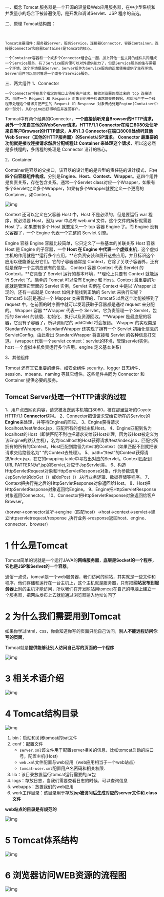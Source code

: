 一、概念
    Tomcat 服务器是一个开源的轻量级Web应用服务器，在中小型系统和并发量小的场合下被普遍使用，是开发和调试Servlet、JSP 程序的首选。

二、原理
    Tomcat结构图：

​                

    Tomcat主要组件：服务器Server，服务Service，连接器Connector、容器Container。连接器Connector和容器Container是Tomcat的核心。
    
    一个Container容器和一个或多个Connector组合在一起，加上其他一些支持的组件共同组成一个Service服务，有了Service服务便可以对外提供能力了，但是Service服务的生存需要一个环境，这个环境便是Server，Server组件为Service服务的正常使用提供了生存环境，Server组件可以同时管理一个或多个Service服务。

三、两大组件
1、Connector

    一个Connecter将在某个指定的端口上侦听客户请求，接收浏览器的发过来的 tcp 连接请求，创建一个 Request 和 Response 对象分别用于和请求端交换数据，然后会产生一个线程来处理这个请求并把产生的 Request 和 Response 对象传给处理Engine(Container中的一部分)，从Engine出获得响应并返回客户。 
Tomcat中有两个经典的Connector，**一个直接侦听来自Browser的HTTP请求，另外一个来自其他的WebServer请求。**HTTP/1.1 Connector在端口8080处侦听来自客户Browser的HTTP请求，AJP/1.3 Connector在端口8009处侦听其他Web Server（其他的HTTP服务器）的Servlet/JSP请求。 
Connector 最重要的功能就是**接收连接请求然后分配线程让 Container 来处理这个请求**，所以这必然是多线程的，多线程的处理是 Connector 设计的核心。

2、Container

​                Container是容器的父接口，该容器的设计用的是典型的责任链的设计模式，它由**四个自容器组件构成**，分别是E**ngine、Host、Context、Wrapper**。这四个组件是负责关系，存在包含关系。通常一个Servlet class对应一个Wrapper，如果有多个Servlet定义多个Wrapper，如果有多个Wrapper就要定义一个更高的Container，如Context。 

![img](https://img-blog.csdn.net/2018030817251496?watermark/2/text/aHR0cDovL2Jsb2cuY3Nkbi5uZXQvdTAxNDIzMTY0Ng==/font/5a6L5L2T/fontsize/400/fill/I0JBQkFCMA==/dissolve/70)

Context 还可以定义在父容器 Host 中，Host 不是必须的，但是要运行 war 程序，就必须要 Host，因为 war 中必有 web.xml 文件，这个文件的解析就需要 Host 了，如果要有多个 Host 就要定义一个 top 容器 Engine 了。而 Engine 没有父容器了，一个 Engine 代表一个完整的 Servlet 引擎。

Engine 容器 
Engine 容器比较简单，它只定义了一些基本的关联关系
Host 容器 
Host 是 Engine 的子容器，**一个 Host 在 Engine 中代表一个虚拟主机**，这个虚拟主机的作用就是**运行多个应用，**它负责安装和展开这些应用，并且标识这个应用以便能够区分它们。它的子容器通常是 Context，它除了关联子容器外，还有就是保存一个主机应该有的信息。
Context 容器 
Context 代表 Servlet 的 Context，**它具备了 Servlet 运行的基本环境，**理论上只要有 Context 就能运行 Servlet 了。简单的 Tomcat 可以没有 Engine 和 Host。Context 最重要的功能就是管理它里面的 Servlet 实例，Servlet 实例在 Context 中是以 Wrapper 出现的，还有一点就是 Context 如何才能找到正确的 Servlet 来执行它呢？ Tomcat5 以前是通过一个 Mapper 类来管理的，Tomcat5 以后这个功能被移到了 request 中，在前面的时序图中就可以发现获取子容器都是通过 request 来分配的。
Wrapper 容器 
**Wrapper 代表一个 Servlet，它负责管理一个 Servlet，包括的 Servlet 的装载、初始化、执行以及资源回收。**Wrapper 是最底层的容器，它没有子容器了，所以调用它的 addChild 将会报错。 
Wrapper 的实现类是 StandardWrapper，StandardWrapper 还实现了拥有一个 Servlet 初始化信息的 ServletConfig，由此看出 StandardWrapper 将直接和 Servlet 的各种信息打交道。
  (wrapper:代表一个servlet context：servlet的环境，管理servlet实例。 host 一个虚拟主机负责运行多个应用。engine 定义基本关系)



3、其他组件

  Tomcat 还有其它重要的组件，如安全组件 security、logger 日志组件、session、mbeans、naming 等其它组件。这些组件共同为 Connector 和 Container 提供必要的服务。

## Tomcat Server处理一个HTTP请求的过程

1、用户点击网页内容，请求被发送到本机端口8080，被在那里监听的Coyote HTTP/1.1 **Connector**获得。 
2、Connector把该请求交给它所在的Service的**Engine**来处理，并等待Engine的回应。 
3、Engine获得请求localhost/test/index.jsp，匹配所有的虚拟主机Host。 
4、Engine匹配到名为localhost的Host（即使匹配不到也把请求交给该Host处理，因为该Host被定义为该Engine的默认主机），名为localhost的Host获得请求/test/index.jsp，匹配它所拥有的所有的Context。Host匹配到路径为/test的Context（如果匹配不到就把该请求交给路径名为“ ”的Context去处理）。 
5、path=“/test”的Context获得请求/index.jsp，在它的mapping table中寻找出对应的Servlet。Context匹配到URL PATTERN为*.jsp的Servlet,对应于JspServlet类。 
6、构造HttpServletRequest对象和HttpServletResponse对象，作为参数调用JspServlet的doGet（）或doPost（）.执行业务逻辑、数据存储等程序。 
7、Context把执行完之后的HttpServletResponse对象返回给Host。 
8、Host把HttpServletResponse对象返回给Engine。 
9、Engine把HttpServletResponse对象返回Connector。 
10、Connector把HttpServletResponse对象返回给客户Browser。

(borwer->connector监听->engine（匹配host）->host->context->servlet->建立httpservletrequest/response ,执行业务->response返回host、engine、connector、browser)

# 1 什么是Tomcat

Tomcat简单的说就是一个运行JAVA的**网络服务器**，**底层是Socket的一个程序，它也是JSP和Serlvet的一个容器。**

通俗一点说，tomcat是一个web服务器，我们访问的网站，其实就是一些文件和程序，他们存储和运行在一台主机上，这个主机就是服务器，只有把**网站发布到服务器**上别的主机才能访问，所以我们在开发网站用tomcat在自己的电脑上建立一个服务器，把网站发布上去就能通过浏览器输入地址访问了

# 2 为什么我们需要用到Tomcat

如果你学过html，css，你会知道你写的页面只能自己访问，**别人不能远程访问你写的页面**，

Tomcat就是**提供能够让别人访问自己写的页面的一个程序**

![img](https://segmentfault.com/img/remote/1460000013228164?w=694&h=483)

# 3 相关术语介绍

![img](https://segmentfault.com/img/remote/1460000013228167?w=522&h=317)

# 4 Tomcat结构目录

![img](https://segmentfault.com/img/remote/1460000013228168?w=728&h=388)

1. bin：启动和关闭tomcat的bat文件
2. conf：配置文件
   - `server.xml`该文件用于配置server相关的信息，比如tomcat启动的端口号，配置主机(Host)
   - `web.xml`文件配置与web应用（web应用相当于一个web站点）
   - `tomcat-user.xml`配置用户名密码和相关权限.
3. lib：该目录放置运行tomcat运行需要的jar包
4. logs：存放日志，当我们需要查看日志的时候，可以查询信息
5. webapps：放置我们的web应用
6. work工作目录：该目录用于存放**jsp被访问后生成对应的server文件和.class文件**



**web站点的目录是有规范的**

![img](https://segmentfault.com/img/remote/1460000013228170?w=926&h=628)

# 5 Tomcat体系结构

![img](https://segmentfault.com/img/remote/1460000013228179?w=983&h=593)

# 6 浏览器访问WEB资源的流程图

![img](https://segmentfault.com/img/remote/1460000013228180?w=953&h=561)

